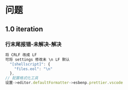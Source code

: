 # 问题

## 1.0 iteration

### 行末尾报错-未解决-解决

```js
将 CRLF 改成 LF
可将 settings 修改未 \n LF 默认
  "[shellscript]": {
    "files.eol": "\n"
  },
// 配置格式化工具
设置->editor.defaultFormatter->esbenp.prettier.vscode
```

